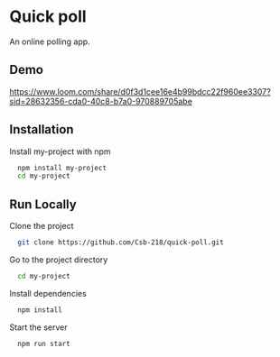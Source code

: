 
# Quick poll

An online polling app.

## Demo
https://www.loom.com/share/d0f3d1cee16e4b99bdcc22f960ee3307?sid=28632356-cda0-40c8-b7a0-970889705abe


## Installation

Install my-project with npm

```bash
  npm install my-project
  cd my-project
```


## Run Locally

Clone the project

```bash
  git clone https://github.com/Csb-218/quick-poll.git
```

Go to the project directory

```bash
  cd my-project
```

Install dependencies

```bash
  npm install
```

Start the server

```bash
  npm run start
```

